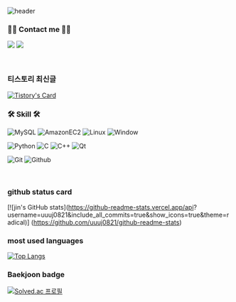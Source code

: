![header](https://capsule-render.vercel.app/api?type=rounded&color=timeGradient&text=Welcome%20to%20Jin's%20GitHub%20👋&animation=twinkling&fontSize=40&fontAlignY=50&fontAlign=50&height=180)

### 🧑‍💻 Contact me 🧑‍💻

  <a href="mailto:uuuj0821@naver.com" target="_blank"><img src="https://img.shields.io/badge/Mail-f0506e?logo=Naver&style=flat-square&logoColor=FFFFFF"/></a>
  <a href="https://jjincoding-helloworld.tistory.com/" target="_blank"><img src="https://img.shields.io/badge/Blog-f0506e?logo=tistory&style=flat-square&logoColor=FFFFFF"/></a>

<br>

### 티스토리 최신글
[![Tistory's Card](https://github-readme-tistory-card.vercel.app/api?name=easyhomputer&theme=default)](https://jjincoding-helloworld.tistory.com/)

### 🛠️ Skill 🛠️
![MySQL](https://img.shields.io/badge/MySQL-4479A1?style=flat-square&logo=MySQL&logoColor=white)
![AmazonEC2](https://img.shields.io/badge/AmazonEC2-FF9900?style=flat-square&logo=AmazonEC2&logoColor=white)
![Linux](https://img.shields.io/badge/Linux-FCC624?style=flat-square&logo=Linux&logoColor=white)
![Window](https://img.shields.io/badge/Window-0078D6?style=flat-square&logo=Window&logoColor=white)

![Python](https://img.shields.io/badge/Python-3776AB?style=flat-square&logo=Python&logoColor=white)
![C](https://img.shields.io/badge/C-A8B9CC?style=flat-square&logo=C&logoColor=white)
![C++](https://img.shields.io/badge/C-00599C?style=flat-square&logo=C%2B%2B&logoColor=white)
![Qt](https://img.shields.io/badge/Qt-41CD52?style=flat-square&logo=Qt&logoColor=white)

![Git](https://img.shields.io/badge/Git-F05032?style=flat-square&logo=Git&logoColor=white)
![Github](https://img.shields.io/badge/Github-181717?style=flat-square&logo=Github&logoColor=white)

<br>

### github status card
[![jin's GitHub stats](https://github-readme-stats.vercel.app/api?
username=uuuj0821&include_all_commits=true&show_icons=true&theme=radical)]
(https://github.com/uuuj0821/github-readme-stats)

### most used languages
[![Top Langs](https://github-readme-stats.vercel.app/api/top-langs/?username=uuuj0821)](https://github.com/uuuj0821/github-readme-stats)

### Baekjoon badge
[![Solved.ac 프로필](http://mazassumnida.wtf/api/v2/generate_badge?boj=uuuj0821)](https://solved.ac/uuuj0821)

